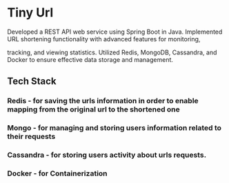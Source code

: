# Tiny Url

Developed a REST API web service using Spring Boot in Java. Implemented URL shortening functionality with advanced features for monitoring,  

tracking, and viewing statistics. Utilized Redis, MongoDB, Cassandra, and Docker to ensure  effective data storage and management.


## Tech Stack
### Redis - for saving the urls information in order to enable mapping from the original url to the shortened one
### Mongo - for managing and storing users information related to their requests 
### Cassandra - for storing users activity about urls requests.
### Docker - for Containerization
